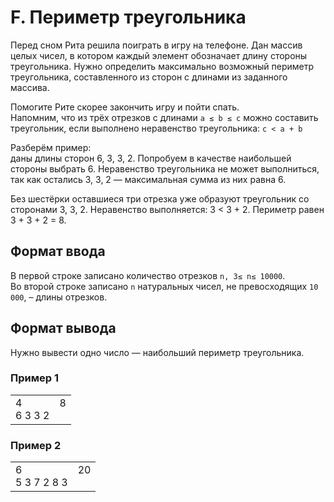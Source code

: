 # F. Периметр треугольника

Перед сном Рита решила поиграть в игру на телефоне. Дан массив целых чисел, в котором каждый элемент обозначает длину 
стороны треугольника. Нужно определить максимально возможный периметр треугольника, составленного из сторон с длинами 
из заданного массива.

Помогите Рите скорее закончить игру и пойти спать.<br>
Напомним, что из трёх отрезков с длинами `a ≤ b ≤ c` можно составить треугольник, если выполнено неравенство треугольника: 
`c < a + b`

Разберём пример:<br>
даны длины сторон 6, 3, 3, 2. Попробуем в качестве наибольшей стороны выбрать 6. Неравенство треугольника не может 
выполниться, так как остались 3, 3, 2 — максимальная сумма из них равна 6.

Без шестёрки оставшиеся три отрезка уже образуют треугольник со сторонами 3, 3, 2. Неравенство выполняется: 3 < 3 + 2. 
Периметр равен 3 + 3 + 2 = 8.

## Формат ввода

В первой строке записано количество отрезков `n, 3≤ n≤ 10000`.<br>
Во второй строке записано `n` натуральных чисел, не превосходящих `10 000`, – длины отрезков.

## Формат вывода

Нужно вывести одно число — наибольший периметр треугольника.


### Пример 1

<table><tr>
<td>
4<br>
6 3 3 2
</td>
<td>
8
<br>
<br>
</td>
</tr></table>

### Пример 2

<table><tr>
<td>
6<br>
5 3 7 2 8 3
</td>
<td>
20
<br>
<br>
</td>
</tr></table>